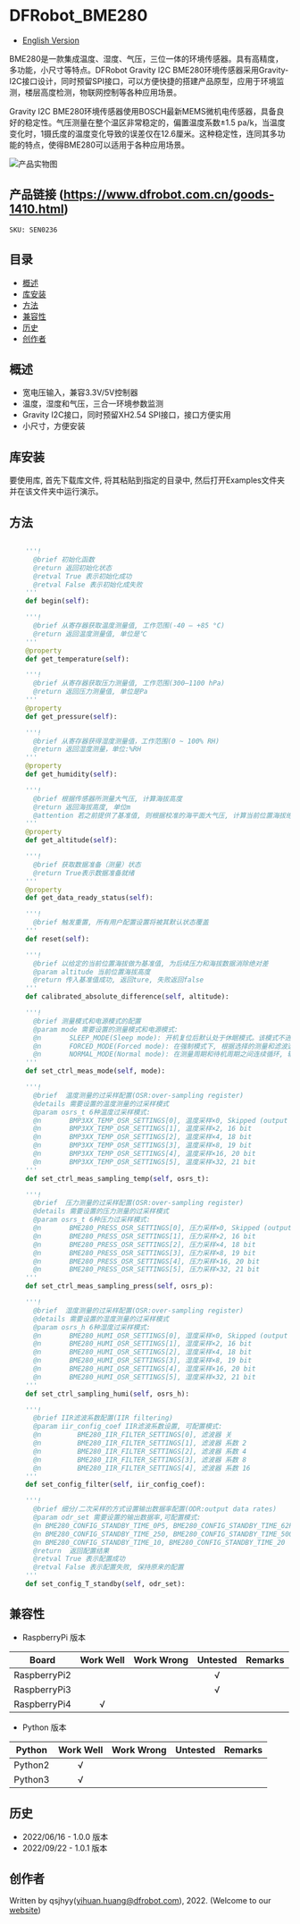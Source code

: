 # DFRobot_BME280
* [English Version](./README.md)

BME280是一款集成温度、湿度、气压，三位一体的环境传感器。具有高精度，多功能，小尺寸等特点。DFRobot Gravity I2C BME280环境传感器采用Gravity-I2C接口设计，同时预留SPI接口，可以方便快捷的搭建产品原型，应用于环境监测，楼层高度检测，物联网控制等各种应用场景。

Gravity I2C BME280环境传感器使用BOSCH最新MEMS微机电传感器，具备良好的稳定性。气压测量在整个温区非常稳定的，偏置温度系数±1.5 pa/k，当温度变化时，1摄氏度的温度变化导致的误差仅在12.6厘米。这种稳定性，连同其多功能的特点，使得BME280可以适用于各种应用场景。

![产品实物图](../../resources/images/BME280.png)


## 产品链接 (https://www.dfrobot.com.cn/goods-1410.html)
    SKU: SEN0236


## 目录

* [概述](#概述)
* [库安装](#库安装)
* [方法](#方法)
* [兼容性](#兼容性)
* [历史](#历史)
* [创作者](#创作者)


## 概述

- 宽电压输入，兼容3.3V/5V控制器
- 温度，湿度和气压，三合一环境参数监测
- Gravity I2C接口，同时预留XH2.54 SPI接口，接口方便实用
- 小尺寸，方便安装


## 库安装

要使用库, 首先下载库文件, 将其粘贴到指定的目录中, 然后打开Examples文件夹并在该文件夹中运行演示。


## 方法

```python

    '''!
      @brief 初始化函数
      @return 返回初始化状态
      @retval True 表示初始化成功
      @retval False 表示初始化成失败
    '''
    def begin(self):

    '''!
      @brief 从寄存器获取温度测量值, 工作范围(-40 ‒ +85 °C)
      @return 返回温度测量值, 单位是℃
    '''
    @property
    def get_temperature(self):

    '''!
      @brief 从寄存器获取压力测量值, 工作范围(300‒1100 hPa)
      @return 返回压力测量值, 单位是Pa
    '''
    @property
    def get_pressure(self):

    '''!
      @brief 从寄存器获得湿度测量值，工作范围(0 ~ 100% RH)
      @return 返回湿度测量，单位:%RH
    '''
    @property
    def get_humidity(self):

    '''!
      @brief 根据传感器所测量大气压, 计算海拔高度
      @return 返回海拔高度, 单位m
      @attention 若之前提供了基准值, 则根据校准的海平面大气压, 计算当前位置海拔绝对高度
    '''
    @property
    def get_altitude(self):

    '''!
      @brief 获取数据准备（测量）状态
      @return True表示数据准备就绪
    '''
    @property
    def get_data_ready_status(self):

    '''!
      @brief 触发重置, 所有用户配置设置将被其默认状态覆盖
    '''
    def reset(self):

    '''!
      @brief 以给定的当前位置海拔做为基准值, 为后续压力和海拔数据消除绝对差
      @param altitude 当前位置海拔高度
      @return 传入基准值成功, 返回ture, 失败返回false
    '''
    def calibrated_absolute_difference(self, altitude):

    '''!
      @brief 测量模式和电源模式的配置
      @param mode 需要设置的测量模式和电源模式:
      @n       SLEEP_MODE(Sleep mode): 开机复位后默认处于休眠模式。该模式不进行任何测量, 功耗最小。所有寄存器均可访问;可以读取芯片ID和补偿系数。
      @n       FORCED_MODE(Forced mode): 在强制模式下, 根据选择的测量和滤波选项进行单个测量。测量完成后, 传感器返回睡眠模式, 测量结果可从数据寄存器中获得。
      @n       NORMAL_MODE(Normal mode): 在测量周期和待机周期之间连续循环, 输出数据率(output data rates)与ODR模式设置有关。
    '''
    def set_ctrl_meas_mode(self, mode):

    '''!
      @brief  温度测量的过采样配置(OSR:over-sampling register)
      @details 需要设置的温度测量的过采样模式
      @param osrs_t 6种温度过采样模式:
      @n       BMP3XX_TEMP_OSR_SETTINGS[0], 温度采样×0, Skipped (output set to 0x80000)
      @n       BMP3XX_TEMP_OSR_SETTINGS[1], 温度采样×2, 16 bit 
      @n       BMP3XX_TEMP_OSR_SETTINGS[2], 温度采样×4, 18 bit 
      @n       BMP3XX_TEMP_OSR_SETTINGS[3], 温度采样×8, 19 bit 
      @n       BMP3XX_TEMP_OSR_SETTINGS[4], 温度采样×16, 20 bit 
      @n       BMP3XX_TEMP_OSR_SETTINGS[5], 温度采样×32, 21 bit 
    '''
    def set_ctrl_meas_sampling_temp(self, osrs_t):

    '''!
      @brief  压力测量的过采样配置(OSR:over-sampling register)
      @details 需要设置的压力测量的过采样模式
      @param osrs_t 6种压力过采样模式:
      @n       BME280_PRESS_OSR_SETTINGS[0], 压力采样×0, Skipped (output set to 0x80000)
      @n       BME280_PRESS_OSR_SETTINGS[1], 压力采样×2, 16 bit 
      @n       BME280_PRESS_OSR_SETTINGS[2], 压力采样×4, 18 bit 
      @n       BME280_PRESS_OSR_SETTINGS[3], 压力采样×8, 19 bit 
      @n       BME280_PRESS_OSR_SETTINGS[4], 压力采样×16, 20 bit 
      @n       BME280_PRESS_OSR_SETTINGS[5], 压力采样×32, 21 bit 
    '''
    def set_ctrl_meas_sampling_press(self, osrs_p):

    '''!
      @brief  湿度测量的过采样配置(OSR:over-sampling register)
      @details 需要设置的湿度测量的过采样模式
      @param osrs_h 6种湿度过采样模式:
      @n       BME280_HUMI_OSR_SETTINGS[0], 湿度采样×0, Skipped (output set to 0x80000)
      @n       BME280_HUMI_OSR_SETTINGS[1], 湿度采样×2, 16 bit 
      @n       BME280_HUMI_OSR_SETTINGS[2], 湿度采样×4, 18 bit 
      @n       BME280_HUMI_OSR_SETTINGS[3], 湿度采样×8, 19 bit 
      @n       BME280_HUMI_OSR_SETTINGS[4], 湿度采样×16, 20 bit 
      @n       BME280_HUMI_OSR_SETTINGS[5], 湿度采样×32, 21 bit 
    '''
    def set_ctrl_sampling_humi(self, osrs_h):

    '''!
      @brief IIR滤波系数配置(IIR filtering)
      @param iir_config_coef IIR滤波系数设置, 可配置模式: 
      @n         BME280_IIR_FILTER_SETTINGS[0], 滤波器 关
      @n         BME280_IIR_FILTER_SETTINGS[1], 滤波器 系数 2
      @n         BME280_IIR_FILTER_SETTINGS[2], 滤波器 系数 4
      @n         BME280_IIR_FILTER_SETTINGS[3], 滤波器 系数 8
      @n         BME280_IIR_FILTER_SETTINGS[4], 滤波器 系数 16
    '''
    def set_config_filter(self, iir_config_coef):

    '''!
      @brief 细分/二次采样的方式设置输出数据率配置(ODR:output data rates)
      @param odr_set 需要设置的输出数据率,可配置模式: 
      @n BME280_CONFIG_STANDBY_TIME_0P5, BME280_CONFIG_STANDBY_TIME_62P5,  BME280_CONFIG_STANDBY_TIME_125, 
      @n BME280_CONFIG_STANDBY_TIME_250, BME280_CONFIG_STANDBY_TIME_500,  BME280_CONFIG_STANDBY_TIME_1000, 
      @n BME280_CONFIG_STANDBY_TIME_10, BME280_CONFIG_STANDBY_TIME_20
      @return  返回配置结果
      @retval True 表示配置成功
      @retval False 表示配置失败, 保持原来的配置
    '''
    def set_config_T_standby(self, odr_set):

```


## 兼容性

* RaspberryPi 版本

| Board        | Work Well | Work Wrong | Untested | Remarks |
| ------------ | :-------: | :--------: | :------: | ------- |
| RaspberryPi2 |           |            |    √     |         |
| RaspberryPi3 |           |            |    √     |         |
| RaspberryPi4 |     √     |            |          |         |

* Python 版本

| Python  | Work Well | Work Wrong | Untested | Remarks |
| ------- | :-------: | :--------: | :------: | ------- |
| Python2 |     √     |            |          |         |
| Python3 |     √     |            |          |         |


## 历史

- 2022/06/16 - 1.0.0 版本
- 2022/09/22 - 1.0.1 版本


## 创作者

Written by qsjhyy(yihuan.huang@dfrobot.com), 2022. (Welcome to our [website](https://www.dfrobot.com/))

